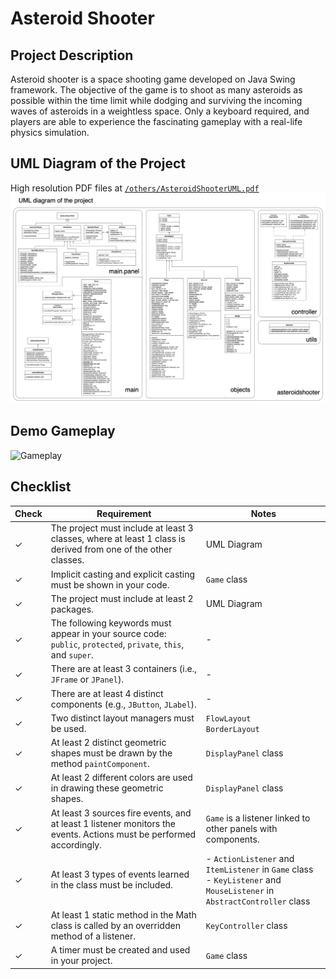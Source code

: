 # Asteroid Shooter
## Project Description
Asteroid shooter is a space shooting game developed on Java Swing framework. The objective of the game is to shoot as many asteroids as possible within the time limit while dodging and surviving the incoming waves of asteroids in a weightless space. Only a keyboard required, and players are able to experience the fascinating gameplay with a real-life physics simulation.
## UML Diagram of the Project
High resolution PDF files at [`/others/AsteroidShooterUML.pdf`](/others/AsteroidShooterUML.pdf)
![UML Diagram of project classes](/others/AsteroidShooterUML.png)
## Demo Gameplay
![Gameplay](/others/GameplayDemo.gif)
## Checklist

Check|Requirement|Notes
-|-|-|
&check; | The project must include at least 3 classes, where at least 1 class is derived from one of the other classes. | UML Diagram |
&check; | Implicit casting and explicit casting must be shown in your code. | `Game` class |
&check; | The project must include at least 2 packages. | UML Diagram |
&check; | The following keywords must appear in your source code: `public`, `protected`, `private`, `this`, and `super`. | - |
&check; | There are at least 3 containers (i.e., `JFrame` or `JPanel`). | - |
&check; | There are at least 4 distinct components (e.g., `JButton`, `JLabel`). | - |
&check; | Two distinct layout managers must be used. | `FlowLayout` <br> `BorderLayout` |
&check; | At least 2 distinct geometric shapes must be drawn by the method `paintComponent`. | `DisplayPanel` class|
&check; | At least 2 different colors are used in drawing these geometric shapes. | `DisplayPanel` class |
&check; | At least 3 sources fire events, and at least 1 listener monitors the events. Actions must be performed accordingly. | `Game` is a listener linked to other panels with components. |
&check; | At least 3 types of events learned in the class must be included. | - `ActionListener` and `ItemListener` in `Game` class <br> - `KeyListener` and `MouseListener` in `AbstractController` class |
&check; | At least 1 static method in the Math class is called by an overridden method of a listener. | `KeyController` class |
&check; | A timer must be created and used in your project. | `Game` class|









